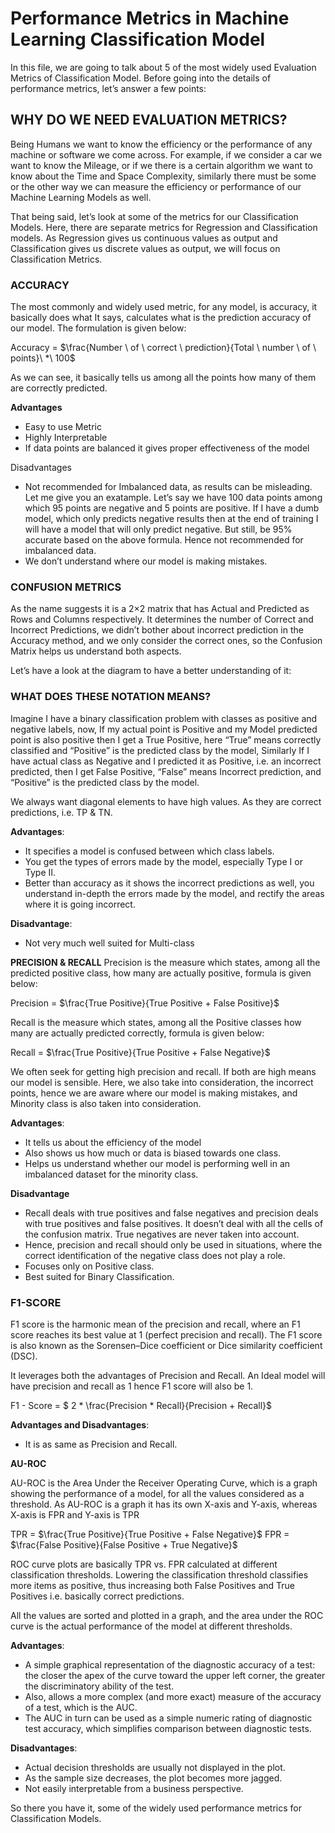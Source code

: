 # Performance Metrics in Machine Learning Classification Model

In this file, we are going to talk about 5 of the most widely used Evaluation Metrics of Classification Model. Before going into the details of performance metrics, let’s answer a few points:

## WHY DO WE NEED EVALUATION METRICS?

Being Humans we want to know the efficiency or the performance of any machine or software we come across. For example, if we consider a car we want to know the Mileage, or if we there is a certain algorithm we want to know about the Time and Space Complexity, similarly there must be some or the other way we can measure the efficiency or performance of our Machine Learning Models as well.

That being said, let’s look at some of the metrics for our Classification Models. Here, there are separate metrics for Regression and Classification models. As Regression gives us continuous values as output and Classification gives us discrete values as output, we will focus on Classification Metrics.

### ACCURACY

The most commonly and widely used metric, for any model, is accuracy, it basically does what It says, calculates what is the prediction accuracy of our model. The formulation is given below:

Accuracy = $\frac{Number \ of \  correct \ prediction}{Total \ number \  of \ points}\ *\ 100$

As we can see, it basically tells us among all the points how many of them are correctly predicted.

**Advantages**
* Easy to use Metric
* Highly Interpretable
* If data points are balanced it gives proper effectiveness of the model

Disadvantages
* Not recommended for Imbalanced data, as results can be misleading. Let me give you an exatample. Let’s say we have 100 data points among which 95 points are negative and 5 points are positive. If I have a dumb model, which only predicts negative results then at the end of training I will have a model that will only predict negative. But still, be 95% accurate based on the above formula. Hence not recommended for imbalanced data.
* We don’t understand where our model is making mistakes.

### CONFUSION METRICS

As the name suggests it is a 2×2 matrix that has Actual and Predicted as Rows and Columns respectively. It determines the number of Correct and Incorrect Predictions, we didn’t bother about incorrect prediction in the Accuracy method, and we only consider the correct ones, so the Confusion Matrix helps us understand both aspects.

Let’s have a look at the diagram to have a better understanding of it:

### WHAT DOES THESE NOTATION MEANS?

Imagine I have a binary classification problem with classes as positive and negative labels, now, If my actual point is Positive and my Model predicted point is also positive then I get a True Positive, here “True” means correctly classified and “Positive” is the predicted class by the model, Similarly If I have actual class as Negative and I predicted it as Positive, i.e. an incorrect predicted, then I get False Positive, “False” means Incorrect prediction, and “Positive” is the predicted class by the model.

We always want diagonal elements to have high values. As they are correct predictions, i.e. TP & TN.

**Advantages**:
* It specifies a model is confused between which class labels.
* You get the types of errors made by the model, especially Type I or Type II.
* Better than accuracy as it shows the incorrect predictions as well, you understand in-depth the errors made by the model, and rectify the areas where it is going incorrect.

**Disadvantage**:
* Not very much well suited for Multi-class

**PRECISION & RECALL**
Precision is the measure which states, among all the predicted positive class, how many are actually positive, formula is given below:

Precision = $\frac{True Positive}{True Positive + False Positive}$

Recall is the measure which states, among all the Positive classes how many are actually predicted correctly, formula is given below:

Recall = $\frac{True Positive}{True Positive + False Negative}$

We often seek for getting high precision and recall. If both are high means our model is sensible. Here, we also take into consideration, the incorrect points, hence we are aware where our model is making mistakes, and Minority class is also taken into consideration.

**Advantages**:
* It tells us about the efficiency of the model
* Also shows us how much or data is biased towards one class.
* Helps us understand whether our model is performing well in an imbalanced dataset for the minority class.

**Disadvantage**
* Recall deals with true positives and false negatives and precision deals with true positives and false positives. It doesn’t deal with all the cells of the confusion matrix. True negatives are never taken into account.
* Hence, precision and recall should only be used in situations, where the correct identification of the negative class does not play a role.
* Focuses only on Positive class.
* Best suited for Binary Classification.

### F1-SCORE
F1 score is the harmonic mean of the precision and recall, where an F1 score reaches its best value at 1 (perfect precision and recall). The F1 score is also known as the Sorensen–Dice coefficient or Dice similarity coefficient (DSC).

It leverages both the advantages of Precision and Recall. An Ideal model will have precision and recall as 1 hence F1 score will also be 1.

F1 - Score = $ 2 * \frac{Precision * Recall}{Precision + Recall}$

**Advantages and Disadvantages**:
*  It is as same as Precision and Recall.

**AU-ROC**

AU-ROC is the Area Under the Receiver Operating Curve, which is a graph showing the performance of a model, for all the values considered as a threshold. As AU-ROC is a graph it has its own X-axis and Y-axis, whereas X-axis is FPR and Y-axis is TPR

TPR = $\frac{True Positive}{True Positive + False Negative}$
FPR = $\frac{False Positive}{False Positive + True Negative}$

ROC curve plots are basically TPR vs. FPR calculated at different classification thresholds. Lowering the classification threshold classifies more items as positive, thus increasing both False Positives and True Positives i.e. basically correct predictions.

All the values are sorted and plotted in a graph, and the area under the ROC curve is the actual performance of the model at different thresholds.

**Advantages**:
* A  simple graphical representation of the diagnostic accuracy of a test: the closer the apex of the curve toward the upper left corner, the greater the discriminatory ability of the test.
* Also, allows a more complex (and more exact) measure of the accuracy of a test, which is the AUC.
* The AUC in turn can be used as a simple numeric rating of diagnostic test accuracy, which simplifies comparison between diagnostic tests.

**Disadvantages**:
* Actual decision thresholds are usually not displayed in the plot.
* As the sample size decreases, the plot becomes more jagged.
* Not easily interpretable from a business perspective.

So there you have it, some of the widely used performance metrics for Classification Models.



